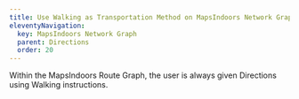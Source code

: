 ```yaml
---
title: Use Walking as Transportation Method on MapsIndoors Network Graph
eleventyNavigation:
  key: MapsIndoors Network Graph
  parent: Directions
  order: 20
---
```


Within the MapsIndoors Route Graph, the user is always given Directions using Walking instructions.
